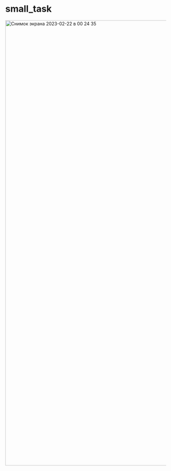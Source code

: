 # small_task
<img width="1396" alt="Снимок экрана 2023-02-22 в 00 24 35" src="https://user-images.githubusercontent.com/115868577/220462027-45c62a87-864c-4c55-a6dc-942f614d36f8.png">
